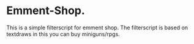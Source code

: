 # Emment-Shop.
This is a simple filterscript for emment shop. The filterscript is based on textdraws in this you can buy miniguns/rpgs.
